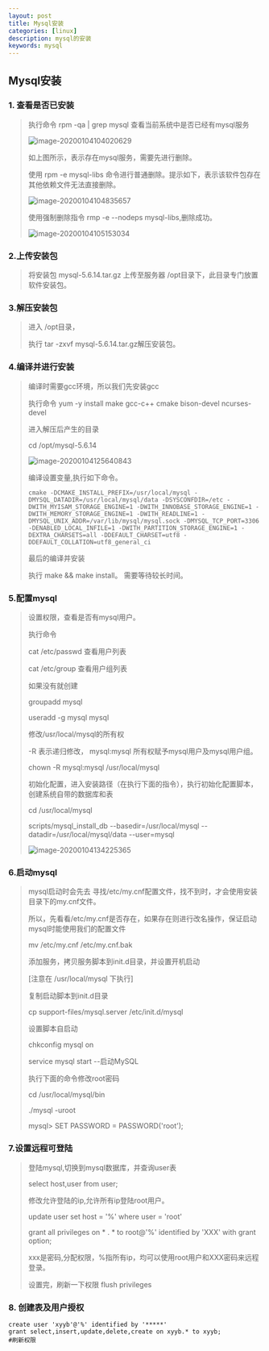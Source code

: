 ```yaml
---
layout: post
title: Mysql安装
categories: [linux]
description: mysql的安装
keywords: mysql
---
```




## Mysql安装

### 1. 查看是否已安装

> 执行命令  rpm -qa | grep mysql 查看当前系统中是否已经有mysql服务
>
> ![image-20200104104020629]({{site.url}}\imgs\mysql安装\image-20200104104020629.png)
>
> 如上图所示，表示存在mysql服务，需要先进行删除。
>
> 使用 rpm -e mysql-libs 命令进行普通删除。提示如下，表示该软件包存在其他依赖文件无法直接删除。
>
> ![image-20200104104835657]({{site.url}}\imgs\mysql安装\image-20200104104835657.png)
>
> 使用强制删除指令 rmp -e --nodeps mysql-libs,删除成功。
>
> ![image-20200104105153034]({{site.url}}\imgs\mysql安装\image-20200104105153034.png)

### 2.上传安装包

> 将安装包  mysql-5.6.14.tar.gz 上传至服务器 /opt目录下，此目录专门放置软件安装包。

### 3.解压安装包

> 进入 /opt目录，
>
> 执行 tar -zxvf mysql-5.6.14.tar.gz解压安装包。

### 4.编译并进行安装

> 编译时需要gcc环境，所以我们先安装gcc
>
> 执行命令 yum -y install make gcc-c++ cmake bison-devel ncurses-devel
>
> 进入解压后产生的目录
>
> cd /opt/mysql-5.6.14
>
> ![image-20200104125640843]({{site.url}}\imgs\mysql安装\image-20200104125640843.png)
>
> 编译设置变量,执行如下命令。
>
> ```
> cmake -DCMAKE_INSTALL_PREFIX=/usr/local/mysql -DMYSQL_DATADIR=/usr/local/mysql/data -DSYSCONFDIR=/etc -DWITH_MYISAM_STORAGE_ENGINE=1 -DWITH_INNOBASE_STORAGE_ENGINE=1 -DWITH_MEMORY_STORAGE_ENGINE=1 -DWITH_READLINE=1 -DMYSQL_UNIX_ADDR=/var/lib/mysql/mysql.sock -DMYSQL_TCP_PORT=3306 -DENABLED_LOCAL_INFILE=1 -DWITH_PARTITION_STORAGE_ENGINE=1 -DEXTRA_CHARSETS=all -DDEFAULT_CHARSET=utf8 -DDEFAULT_COLLATION=utf8_general_ci
> ```
>
> 最后的编译并安装
>
> 执行 make && make install。 需要等待较长时间。

### 5.配置mysql

> 设置权限，查看是否有mysql用户。
>
> 执行命令 
>
> cat /etc/passwd 查看用户列表
>
> cat /etc/group 查看用户组列表
>
> 如果没有就创建
>
> groupadd mysql
>
> useradd -g mysql mysql
>
> 修改/usr/local/mysql的所有权
>
> -R 表示递归修改， mysql:mysql  所有权赋予mysql用户及mysql用户组。
>
> chown -R mysql:mysql /usr/local/mysql
>
> 初始化配置，进入安装路径（在执行下面的指令），执行初始化配置脚本，创建系统自带的数据库和表
>
> cd /usr/local/mysql
>
> scripts/mysql_install_db --basedir=/usr/local/mysql --datadir=/usr/local/mysql/data --user=mysql 
>
> ![image-20200104134225365]({{site.url}}\imgs\mysql安装\image-20200104134225365.png)

### 6.启动mysql

> mysql启动时会先去 寻找/etc/my.cnf配置文件，找不到时，才会使用安装目录下的my.cnf文件。
>
> 所以，先看看/etc/my.cnf是否存在，如果存在则进行改名操作，保证启动mysql时能使用我们的配置文件
>
> mv /etc/my.cnf /etc/my.cnf.bak
>
> 
>
> 添加服务，拷贝服务脚本到init.d目录，并设置开机启动 
>
> [注意在 /usr/local/mysql 下执行]
>
> 复制启动脚本到init.d目录
>
> cp support-files/mysql.server /etc/init.d/mysql
>
> 设置脚本自启动
>
> chkconfig mysql on
>
> service mysql start --启动MySQL
>
> 
>
> 执行下面的命令修改root密码
>
> cd /usr/local/mysql/bin
>
> ./mysql -uroot 
>
> mysql> SET PASSWORD = PASSWORD('root');

### 7.设置远程可登陆

> 登陆mysql,切换到mysql数据库，并查询user表
>
> select host,user from user;
>
> 修改允许登陆的ip,允许所有ip登陆root用户。
>
> update user set host = '%' where  user = 'root'
>
> grant all privileges on  * . *  to root@'%' identified by 'XXX' with grant option;  
>
> xxx是密码,分配权限，%指所有ip，均可以使用root用户和XXX密码来远程登录。
>
> 设置完，刷新一下权限  flush privileges 

### 8. 创建表及用户授权

```SHELL
create user 'xyyb'@'%' identified by '*****'
grant select,insert,update,delete,create on xyyb.* to xyyb;
#刷新权限
```



